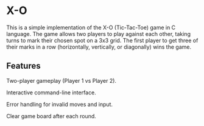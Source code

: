 # X-O
This is a simple implementation of the X-O (Tic-Tac-Toe) game in C language. The game allows two players to play against each other, taking turns to mark their chosen spot on a 3x3 grid. The first player to get three of their marks in a row (horizontally, vertically, or diagonally) wins the game.

## Features
Two-player gameplay (Player 1 vs Player 2).

Interactive command-line interface.

Error handling for invalid moves and input.

Clear game board after each round.
